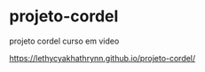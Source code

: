 # projeto-cordel
 projeto cordel curso em video

https://lethycyakhathrynn.github.io/projeto-cordel/
